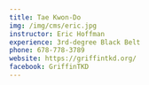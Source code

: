 ```yaml
---
title: Tae Kwon-Do
img: /img/cms/eric.jpg
instructor: Eric Hoffman
experience: 3rd-degree Black Belt
phone: 678-778-3789
website: https://griffintkd.org/
facebook: GriffinTKD
---
```

